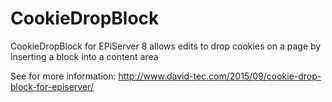 # CookieDropBlock
CookieDropBlock for EPiServer 8 allows edits to drop cookies on a page by inserting a block into a content area

See for more information: http://www.david-tec.com/2015/09/cookie-drop-block-for-episerver/
